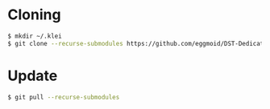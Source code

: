 # Cloning

```bash
$ mkdir ~/.klei
$ git clone --recurse-submodules https://github.com/eggmoid/DST-Dedicated-Server.git ~/.klei/DoNotStarveTogether
```

# Update

```bash
$ git pull --recurse-submodules
```
